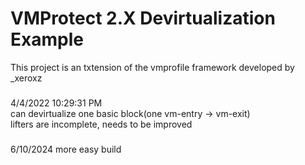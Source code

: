 # VMProtect 2.X  Devirtualization Example

This project is an txtension of the vmprofile framework developed by _xeroxz  

### 
4/4/2022 10:29:31 PM  
can devirtualize one basic block(one vm-entry -> vm-exit)  
lifters are incomplete, needs to be improved  

### 
6/10/2024
more easy build
### 


